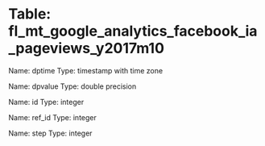 Table: fl_mt_google_analytics_facebook_ia_pageviews_y2017m10
============================================================

Name: dptime
Type: timestamp with time zone

Name: dpvalue
Type: double precision

Name: id
Type: integer

Name: ref_id
Type: integer

Name: step
Type: integer

